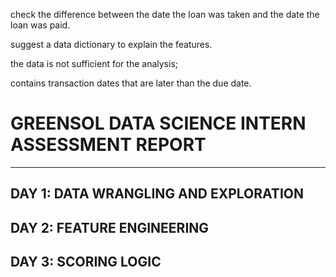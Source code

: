 check the difference between the date the loan was taken and the date the loan was paid.

suggest a data dictionary to explain the features.

the data is not sufficient for the analysis; 

contains transaction dates that are later than the due date.


# **GREENSOL DATA SCIENCE INTERN ASSESSMENT REPORT**
---

## **DAY 1: DATA WRANGLING AND EXPLORATION**

## **DAY 2: FEATURE ENGINEERING**


## **DAY 3: SCORING LOGIC**
